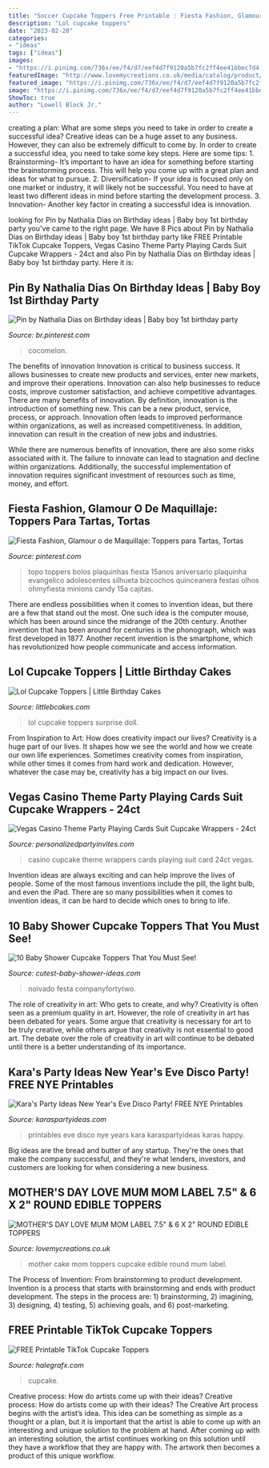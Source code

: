 ```yaml
---
title: "Soccer Cupcake Toppers Free Printable : Fiesta Fashion, Glamour O De Maquillaje: Toppers Para Tartas, Tortas"
description: "Lol cupcake toppers"
date: "2023-02-20"
categories:
- "ideas"
tags: ["ideas"]
images:
- "https://i.pinimg.com/736x/ee/f4/d7/eef4d7f9120a5b7fc2ff4ee41bbec7d4.jpg"
featuredImage: "http://www.lovemycreations.co.uk/media/catalog/product/cache/1/image/1800x/040ec09b1e35df139433887a97daa66f/c/t/cts1368.jpg"
featured_image: "https://i.pinimg.com/736x/ee/f4/d7/eef4d7f9120a5b7fc2ff4ee41bbec7d4.jpg"
image: "https://i.pinimg.com/736x/ee/f4/d7/eef4d7f9120a5b7fc2ff4ee41bbec7d4.jpg"
ShowToc: true
author: "Lowell Block Jr."
---
```



creating a plan: What are some steps you need to take in order to create a successful idea?
Creative ideas can be a huge asset to any business. However, they can also be extremely difficult to come by. In order to create a successful idea, you need to take some key steps. Here are some tips: 1. Brainstorming- It’s important to have an idea for something before starting the brainstorming process. This will help you come up with a great plan and ideas for what to pursue. 2. Diversification- If your idea is focused only on one market or industry, it will likely not be successful. You need to have at least two different ideas in mind before starting the development process. 3. Innovation- Another key factor in creating a successful idea is innovation.

	

		
looking for Pin by Nathalia Dias on Birthday ideas | Baby boy 1st birthday party you've came to the right page. We have 8 Pics about Pin by Nathalia Dias on Birthday ideas | Baby boy 1st birthday party like FREE Printable TikTok Cupcake Toppers, Vegas Casino Theme Party Playing Cards Suit Cupcake Wrappers - 24ct and also Pin by Nathalia Dias on Birthday ideas | Baby boy 1st birthday party. Here it is:
		
    
## Pin By Nathalia Dias On Birthday Ideas | Baby Boy 1st Birthday Party

<img loading=lazy src="https://i.pinimg.com/736x/a0/0e/7e/a00e7e21614ea54df692b3da06d5df51.jpg" onerror="this.onerror=null;this.src='https://tse3.mm.bing.net/th?id=OIP.0bEzjgk0rg2TBoooJnnP_AHaKe&amp;pid=15.1';" alt="Pin by Nathalia Dias on Birthday ideas | Baby boy 1st birthday party">

_Source: br.pinterest.com_

>cocomelon. 

	

The benefits of innovation
Innovation is critical to business success. It allows businesses to create new products and services, enter new markets, and improve their operations. Innovation can also help businesses to reduce costs, improve customer satisfaction, and achieve competitive advantages.
There are many benefits of innovation. By definition, innovation is the introduction of something new. This can be a new product, service, process, or approach. Innovation often leads to improved performance within organizations, as well as increased competitiveness. In addition, innovation can result in the creation of new jobs and industries.

While there are numerous benefits of innovation, there are also some risks associated with it. The failure to innovate can lead to stagnation and decline within organizations. Additionally, the successful implementation of innovation requires significant investment of resources such as time, money, and effort.

    
## Fiesta Fashion, Glamour O De Maquillaje: Toppers Para Tartas, Tortas

<img loading=lazy src="https://i.pinimg.com/736x/ee/f4/d7/eef4d7f9120a5b7fc2ff4ee41bbec7d4.jpg" onerror="this.onerror=null;this.src='https://tse1.mm.bing.net/th?id=OIP.4mLJIRBdR8H38AcKcQov0AHaLA&amp;pid=15.1';" alt="Fiesta Fashion, Glamour o de Maquillaje: Toppers para Tartas, Tortas">

_Source: pinterest.com_

>topo toppers bolos plaquinhas fiesta 15anos aniversario plaquinha evangelico adolescentes silhueta bizcochos quinceanera festas olhos ohmyfiesta minions candy 15a cajitas. 

	

There are endless possibilities when it comes to invention ideas, but there are a few that stand out the most. One such idea is the computer mouse, which has been around since the midrange of the 20th century. Another invention that has been around for centuries is the phonograph, which was first developed in 1877. Another recent invention is the smartphone, which has revolutionized how people communicate and access information.

    
## Lol Cupcake Toppers | Little Birthday Cakes

<img loading=lazy src="http://www.littlebcakes.com/wp-content/uploads/2019/07/Lol-Surprise-Doll-Cupcake-Toppers.jpg" onerror="this.onerror=null;this.src='https://tse4.mm.bing.net/th?id=OIP.jIur04pml6z_3A6uoxBMbgHaFj&amp;pid=15.1';" alt="Lol Cupcake Toppers | Little Birthday Cakes">

_Source: littlebcakes.com_

>lol cupcake toppers surprise doll. 

	

From Inspiration to Art: How does creativity impact our lives?
Creativity is a huge part of our lives. It shapes how we see the world and how we create our own life experiences. Sometimes creativity comes from inspiration, while other times it comes from hard work and dedication. However, whatever the case may be, creativity has a big impact on our lives.

    
## Vegas Casino Theme Party Playing Cards Suit Cupcake Wrappers - 24ct

<img loading=lazy src="http://www.personalizedpartyinvites.com/shop/media/catalog/product/cache/1/image/1800x/040ec09b1e35df139433887a97daa66f/c/a/card_suit_unassembled.jpg" onerror="this.onerror=null;this.src='https://tse4.mm.bing.net/th?id=OIP.bxnnFCjWt08Coz-Jwzz0SQHaD6&amp;pid=15.1';" alt="Vegas Casino Theme Party Playing Cards Suit Cupcake Wrappers - 24ct">

_Source: personalizedpartyinvites.com_

>casino cupcake theme wrappers cards playing suit card 24ct vegas. 

	

Invention ideas are always exciting and can help improve the lives of people. Some of the most famous inventions include the pill, the light bulb, and even the iPad. There are so many possibilities when it comes to invention ideas, it can be hard to decide which ones to bring to life.

    
## 10 Baby Shower Cupcake Toppers That You Must See!

<img loading=lazy src="https://www.cutest-baby-shower-ideas.com/images/cupcaketoppersbaby.jpg" onerror="this.onerror=null;this.src='https://tse3.mm.bing.net/th?id=OIP.kII-xAZnn-S-YKJxEqoeZwHaLH&amp;pid=15.1';" alt="10 Baby Shower Cupcake Toppers That You Must See!">

_Source: cutest-baby-shower-ideas.com_

>noivado festa companyfortytwo. 

	

The role of creativity in art: Who gets to create, and why?
Creativity is often seen as a premium quality in art. However, the role of creativity in art has been debated for years. Some argue that creativity is necessary for art to be truly creative, while others argue that creativity is not essential to good art. The debate over the role of creativity in art will continue to be debated until there is a better understanding of its importance.

    
## Kara&#039;s Party Ideas New Year&#039;s Eve Disco Party! FREE NYE Printables

<img loading=lazy src="http://karaspartyideas.com/wp-content/uploads/2017/12/New-Years-Eve-Teen-Disco-Party-with-FREE-Printables-NYE-Tween-Celebration-by-Karas-Party-Ideas-Kara-Allen-KarasPartyIdeas.com-34.jpg" onerror="this.onerror=null;this.src='https://tse4.mm.bing.net/th?id=OIP.lPHdbOR2zbTnfHJmSm2iFAHaLH&amp;pid=15.1';" alt="Kara&#039;s Party Ideas New Year&#039;s Eve Disco Party! FREE NYE Printables">

_Source: karaspartyideas.com_

>printables eve disco nye years kara karaspartyideas karas happy. 

	

Big ideas are the bread and butter of any startup. They're the ones that make the company successful, and they're what lenders, investors, and customers are looking for when considering a new business.

    
## MOTHER&#039;S DAY LOVE MUM MOM LABEL 7.5&quot; &amp; 6 X 2&quot; ROUND EDIBLE TOPPERS

<img loading=lazy src="http://www.lovemycreations.co.uk/media/catalog/product/cache/1/image/1800x/040ec09b1e35df139433887a97daa66f/c/t/cts1368.jpg" onerror="this.onerror=null;this.src='https://tse1.mm.bing.net/th?id=OIP.wvgy062L6JRWevm0C5rj8AHaKe&amp;pid=15.1';" alt="MOTHER&#039;S DAY LOVE MUM MOM LABEL 7.5&quot; &amp; 6 X 2&quot; ROUND EDIBLE TOPPERS">

_Source: lovemycreations.co.uk_

>mother cake mom toppers cupcake edible round mum label. 

	

The Process of Invention: From brainstorming to product development.
Invention is a process that starts with brainstorming and ends with product development. The steps in the process are: 1) brainstorming, 2) imagining, 3) designing, 4) testing, 5) achieving goals, and 6) post-marketing.

    
## FREE Printable TikTok Cupcake Toppers

<img loading=lazy src="https://halegrafx.com/wp-content/uploads/2021/08/free-tiktok-cupcake-toppers.jpg?491598" onerror="this.onerror=null;this.src='https://tse2.mm.bing.net/th?id=OIP.0GtJOx7Hr2_3r-pcU1aPdgHaKN&amp;pid=15.1';" alt="FREE Printable TikTok Cupcake Toppers">

_Source: halegrafx.com_

>cupcake. 

	

Creative process: How do artists come up with their ideas?
Creative process: How do artists come up with their ideas?
The Creative Art process begins with the artist’s idea. This idea can be something as simple as a thought or a plan, but it is important that the artist is able to come up with an interesting and unique solution to the problem at hand. After coming up with an interesting solution, the artist continues working on this solution until they have a workflow that they are happy with. The artwork then becomes a product of this unique workflow.


